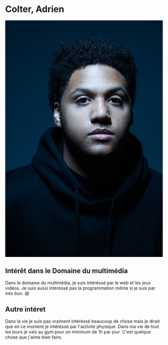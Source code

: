 # Colter, Adrien

![photo de moi](Moi.jpg)

## Intérêt dans le Domaine du multimédia
Dans le domaine du multimédia, je suis intéréssé par le web et les jeux vidéos. Je suis aussi intéréssé pas la programmation même si je suis par très bon. :smile:
## Autre intéret
Dans la vie je suis pas vraiment intéréssé beaucoup de chose mais je dirait que en ce moment je intéréssé par l'activité physique. Dans ma vie de tout les jours je vais au gym pour un minimum de 1h par jour. C'est quelque chose que j'aime bien faire.

